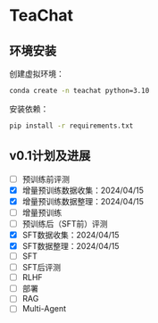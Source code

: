 # TeaChat

## 环境安装

创建虚拟环境：

```bash
conda create -n teachat python=3.10
```

安装依赖：

```bash
pip install -r requirements.txt
```

## v0.1计划及进展

* [ ] 预训练前评测
* [x] 增量预训练数据收集：2024/04/15
* [x] 增量预训练数据整理：2024/04/15
* [ ] 增量预训练
* [ ] 预训练后（SFT前）评测
* [x] SFT数据收集：2024/04/15
* [x] SFT数据整理：2024/04/15
* [ ] SFT
* [ ] SFT后评测
* [ ] RLHF
* [ ] 部署
* [ ] RAG
* [ ] Multi-Agent
